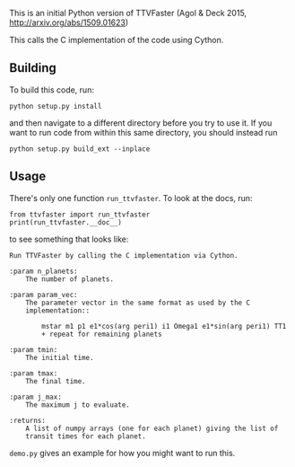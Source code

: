 This is an initial Python version of TTVFaster
(Agol & Deck 2015, http://arxiv.org/abs/1509.01623)

This calls the C implementation of the code using Cython.

Building
--------

To build this code, run:

```
python setup.py install
```

and then navigate to a different directory before you try to use it. If you
want to run code from within this same directory, you should instead run

```
python setup.py build_ext --inplace
```

Usage
-----

There's only one function ``run_ttvfaster``. To look at the docs, run:

```
from ttvfaster import run_ttvfaster
print(run_ttvfaster.__doc__)
```

to see something that looks like:

```
Run TTVFaster by calling the C implementation via Cython.

:param n_planets:
    The number of planets.

:param param_vec:
    The parameter vector in the same format as used by the C
    implementation::

        mstar m1 p1 e1*cos(arg peri1) i1 Omega1 e1*sin(arg peri1) TT1
        + repeat for remaining planets

:param tmin:
    The initial time.

:param tmax:
    The final time.

:param j_max:
    The maximum j to evaluate.

:returns:
    A list of numpy arrays (one for each planet) giving the list of
    transit times for each planet.
```

``demo.py`` gives an example for how you might want to run this.
